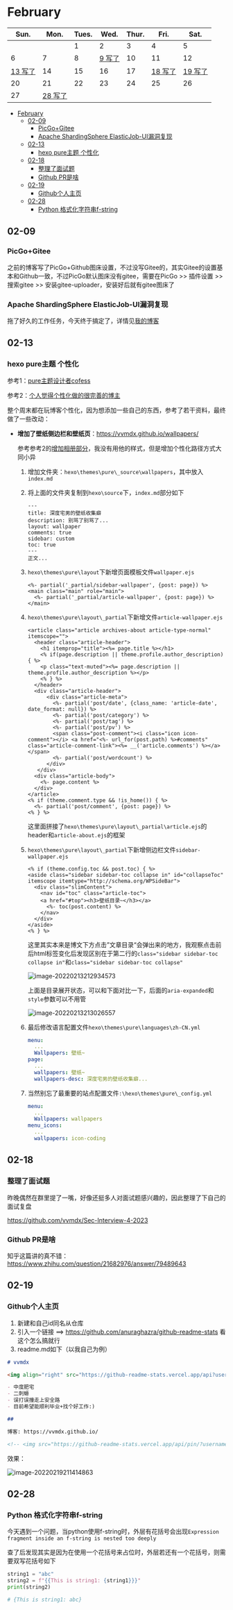 # February

| Sun.               | Mon.               | Tues. | Wed.              | Thur. | Fri.               | Sat.               |
| ------------------ | ------------------ | ----- | ----------------- | ----- | ------------------ | ------------------ |
|                    |                    | 1     | 2                 | 3     | 4                  | 5                  |
| 6                  | 7                  | 8     | [9 写了](#_02-09) | 10    | 11                 | 12                 |
| [13 写了](#_02-13) | 14                 | 15    | 16                | 17    | [18 写了](#_02-18) | [19 写了](#_02-19) |
| 20                 | 21                 | 22    | 23                | 24    | 25                 | 26                 |
| 27                 | [28 写了](#_02-28) |       |                   |       |                    |                    |


- [February](#february)
  - [02-09](#02-09)
    - [PicGo+Gitee](#picgogitee)
    - [Apache ShardingSphere ElasticJob-UI漏洞复现](#apache-shardingsphere-elasticjob-ui漏洞复现)
  - [02-13](#02-13)
    - [hexo pure主题 个性化](#hexo-pure主题-个性化)
  - [02-18](#02-18)
    - [整理了面试题](#整理了面试题)
    - [Github PR是啥](#github-pr是啥)
  - [02-19](#02-19)
    - [Github个人主页](#github个人主页)
  - [02-28](#02-28)
    - [Python 格式化字符串f-string](#python-格式化字符串f-string)


## 02-09

### PicGo+Gitee

之前的博客写了PicGo+Github图床设置，不过没写Gitee的，其实Gitee的设置基本和Github一致，不过PicGo默认图床没有gitee，需要在PicGo >> 插件设置 >> 搜索gitee >> 安装gitee-uploader，安装好后就有gitee图床了



### Apache ShardingSphere ElasticJob-UI漏洞复现

拖了好久的工作任务，今天终于搞定了，详情见[我的博客](https://vvmdx.github.io/2022/02/11/2022-02-11-Apache-ShardingSphere-ElasticJob-UI-%E6%BC%8F%E6%B4%9E%E5%A4%8D%E7%8E%B0/)



## 02-13

### hexo pure主题 个性化

参考1：[pure主题设计者cofess](https://blog.cofess.com/2017/11/01/hexo-blog-theme-pure-usage-description.html)

参考2：[个人觉得个性化做的很完善的博主](https://hwame.top/20200520/hello-hexo-troubleshooting.html)

整个周末都在玩博客个性化，因为想添加一些自己的东西，参考了若干资料，最终做了一些改动：

- **增加了壁纸侧边栏和壁纸页**：https://vvmdx.github.io/wallpapers/

   参考参考2的[增加相册部分](https://hwame.top/20200520/hello-hexo-troubleshooting.html#7-%E6%B7%BB%E5%8A%A0%E3%80%8C%E7%9B%B8%E5%86%8C%E3%80%8D%E9%A1%B5%E9%9D%A2)，我没有用他的样式，但是增加个性化路径方式大同小异

   1. 增加文件夹：`hexo\themes\pure\_source\wallpapers`，其中放入`index.md`

   2. 将上面的文件夹复制到`hexo\source`下，`index.md`部分如下

      ```
      ---
      title: 深度宅男的壁纸收集癖
      description: 别骂了别骂了...
      layout: wallpaper
      comments: true
      sidebar: custom
      toc: true
      ---
      正文...
      ```

      

   3. `hexo\themes\pure\layout`下新增页面模板文件`wallpaper.ejs`

      ```ejs
      <%- partial('_partial/sidebar-wallpaper', {post: page}) %>
      <main class="main" role="main">
        <%- partial('_partial/article-wallpaper', {post: page}) %>
      </main>
      ```

      

   4. `hexo\themes\pure\layout\_partial`下新增文件`article-wallpaper.ejs`

      ```ejs
      <article class="article archives-about article-type-normal" itemscope="">
        <header class="article-header">
          <h1 itemprop="title"><%= page.title %></h1>
          <% if(page.description || theme.profile.author_description) { %>
          <p class="text-muted"><%= page.description || theme.profile.author_description %></p>
          <% } %>
        </header>
        <div class="article-header">
            <div class="article-meta">
              <%- partial('post/date', {class_name: 'article-date', date_format: null}) %>
              <%- partial('post/category') %>
              <%- partial('post/tag') %>
              <%- partial('post/pv') %>
              <span class="post-comment"><i class="icon icon-comment"></i> <a href="<%- url_for(post.path) %>#comments" class="article-comment-link"><%= __('article.comments') %></a></span>
              <%- partial('post/wordcount') %>
            </div>
         </div>
        <div class="article-body">
          <%- page.content %>
        </div>
      </article>
      <% if (theme.comment.type && !is_home()) { %>
        <%- partial('post/comment', {post: page}) %>
      <% } %>
      ```

      这里面拼接了`hexo\themes\pure\layout\_partial\article.ejs`的header和`article-about.ejs`的框架

   5. `hexo\themes\pure\layout\_partial`下新增侧边栏文件`sidebar-wallpaper.ejs`

      ```ejs
      <% if (theme.config.toc && post.toc) { %>
      <aside class="sidebar sidebar-toc collapse in" id="collapseToc" itemscope itemtype="http://schema.org/WPSideBar">
        <div class="slimContent">
          <nav id="toc" class="article-toc">
      	  <a href="#top"><h3>壁纸目录~</h3></a>
            <%- toc(post.content) %>
          </nav>
        </div>
      </aside>
      <% } %>
      ```

      这里其实本来是博文下方点击”文章目录“会弹出来的地方，我观察点击前后html标签变化后发现区别在于第二行的`class="sidebar sidebar-toc collapse in"`和`class="sidebar sidebar-toc collapse"`

      ![image-20220213212934573](https://cdn.jsdelivr.net/gh/vvmdx/myImageForPicgo@main//img/image-20220213212934573.png)

      上面是目录展开状态，可以和下面对比一下，后面的`aria-expanded`和`style`参数可以不用管

      ![image-20220213213026557](https://cdn.jsdelivr.net/gh/vvmdx/myImageForPicgo@main//img/image-20220213213026557.png)

   6. 最后修改语言配置文件`hexo\themes\pure\languages\zh-CN.yml`

      ```yml
      menu:
        ...
        Wallpapers: 壁纸~
      page:
        ...
        wallpapers: 壁纸~
        wallpapers-desc: 深度宅男的壁纸收集癖...
      ```

      

   7. 当然别忘了最重要的站点配置文件`:\hexo\themes\pure\_config.yml`

      ```yml
      menu:
        ...
        Wallpapers: wallpapers
      menu_icons:
        ...
        wallpapers: icon-coding
      ```

      

## 02-18

### 整理了面试题

昨晚偶然在群里提了一嘴，好像还挺多人对面试题感兴趣的，因此整理了下自己的面试复盘

https://github.com/vvmdx/Sec-Interview-4-2023



### Github PR是啥

知乎这篇讲的真不错：https://www.zhihu.com/question/21682976/answer/79489643



## 02-19

### Github个人主页

1. 新建和自己id同名从仓库
2. 引入一个链接 ==> https://github.com/anuraghazra/github-readme-stats  看这个怎么搞就行
3. readme.md如下（以我自己为例）

```md
# vvmdx

<img align="right" src="https://github-readme-stats.vercel.app/api?username=vvmdx&theme=gruvbox&count_private=true&hide=prs&line_height=30" />

- 中度肥宅
- 二刺螈
- 误打误撞走上安全路
- 目前希望能顺利毕业+找个好工作:)

## 

博客: https://vvmdx.github.io/

<!-- <img src="https://github-readme-stats.vercel.app/api/pin/?username=vvmdx&repo=Sec-Interview-4-2023&theme=slateorange" /> -->
```

效果：

![image-20220219211414863](https://cdn.jsdelivr.net/gh/vvmdx/myImageForPicgo@main//img/image-20220219211414863.png)



## 02-28

### Python 格式化字符串f-string

今天遇到一个问题，当python使用f-string时，外层有花括号会出现`Expression fragment inside an f-string is nested too deeply`

查了后发现其实是因为在使用一个花括号来占位时，外层若还有一个花括号，则需要双写花括号如下

```python
string1 = "abc"
string2 = f"{{This is string1: {string1}}}"
print(string2)

# {This is string1: abc}
```



